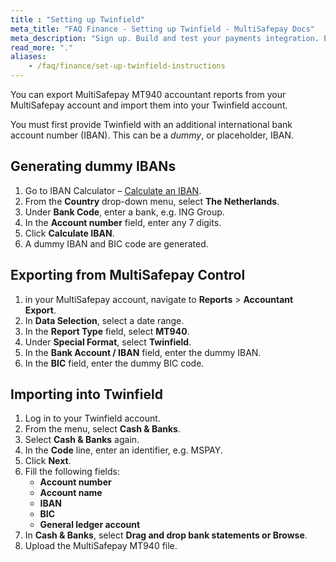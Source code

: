 ```yaml
---
title : "Setting up Twinfield"
meta_title: "FAQ Finance - Setting up Twinfield - MultiSafepay Docs"
meta_description: "Sign up. Build and test your payments integration. Explore our products and services. Use our API Reference, SDKs, and wrappers. Get support."
read_more: "."
aliases:
    - /faq/finance/set-up-twinfield-instructions
---
```


You can export MultiSafepay MT940 accountant reports from your MultiSafepay account and import them into your Twinfield account. 

You must first provide Twinfield with an additional international bank account number (IBAN). This can be a _dummy_, or placeholder, IBAN.

## Generating dummy IBANs

1. Go to IBAN Calculator – [Calculate an IBAN](https://www.ibancalculator.com/bic_und_iban.html). 
2. From the **Country** drop-down menu, select **The Netherlands**.
3. Under **Bank Code**, enter a bank, e.g. ING Group.
4. In the **Account number** field, enter any 7 digits.
5. Click **Calculate IBAN**.
6. A dummy IBAN and BIC code are generated.

## Exporting from MultiSafepay Control

1. in your MultiSafepay account, navigate to **Reports** > **Accountant Export**. 
2. In **Data Selection**, select a date range.
3. In the **Report Type** field, select **MT940**.
4. Under **Special Format**, select **Twinfield**.
5. In the **Bank Account / IBAN** field, enter the dummy IBAN.
6. In the **BIC** field, enter the dummy BIC code.

## Importing into Twinfield

1. Log in to your Twinfield account.
2. From the menu, select **Cash & Banks**.
3. Select **Cash & Banks** again.
4. In the **Code** line, enter an identifier, e.g. MSPAY.
5. Click **Next**.
6. Fill the following fields:
   - **Account number**
   - **Account name**
   - **IBAN**
   - **BIC**
   - **General ledger account**
7. In **Cash & Banks**, select **Drag and drop bank statements or Browse**.
8. Upload the MultiSafepay MT940 file.
